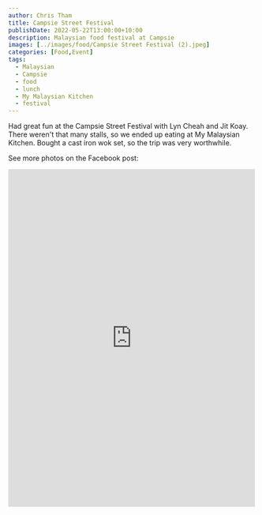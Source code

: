 ```yaml
---
author: Chris Tham
title: Campsie Street Festival
publishDate: 2022-05-22T13:00:00+10:00
description: Malaysian food festival at Campsie
images: [../images/food/Campsie Street Festival (2).jpeg]
categories: [Food,Event]
tags:
  - Malaysian
  - Campsie
  - food
  - lunch
  - My Malaysian Kitchen
  - festival
---
```


Had great fun at the Campsie Street Festival with Lyn Cheah and Jit Koay. There weren't that many stalls, so we ended up eating at My Malaysian Kitchen. Bought a cast iron wok set, so the trip was very worthwhile.

See more photos on the Facebook post:

<iframe src="https://www.facebook.com/plugins/post.php?href=https%3A%2F%2Fwww.facebook.com%2Fchris1.tham%2Fposts%2Fpfbid06VvtTVw1XiiM41pKpL19w115QkB7VjzyVDFchWa9L6ZTsj7KXAbXVLXnjPFzwciZl&show_text=true&width=500" width="500" height="684" style="border:none;overflow:hidden" scrolling="no" frameborder="0" allowfullscreen="true" allow="autoplay; clipboard-write; encrypted-media; picture-in-picture; web-share"></iframe>
